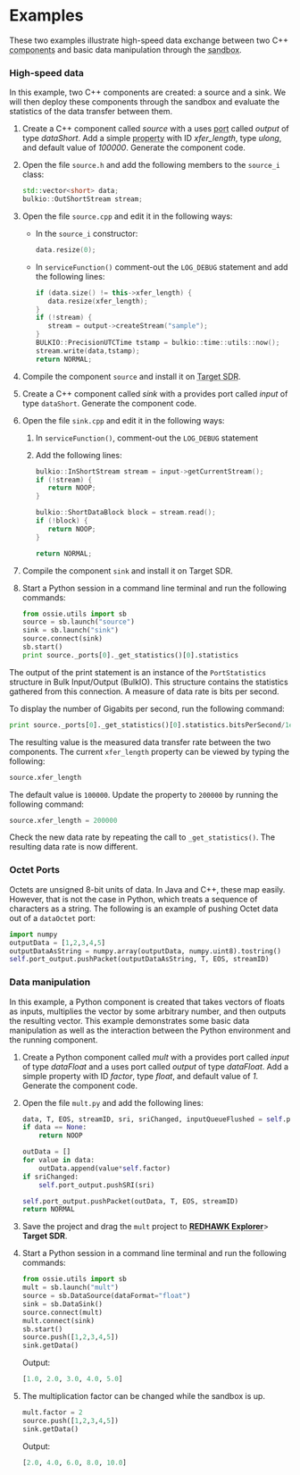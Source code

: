 # Examples

These two examples illustrate high-speed data exchange between two C++ <abbr title="See Glossary.">components</abbr> and basic data manipulation through the <abbr title="See Glossary.">sandbox</abbr>.

### High-speed data

In this example, two C++ components are created: a source and a sink. We will then deploy these components through the sandbox and evaluate the statistics of the data transfer between them.

1.  Create a C++ component called *source* with a uses <abbr title="See Glossary.">port</abbr> called *output* of type *dataShort*. Add a simple <abbr title="See Glossary.">property</abbr> with ID *xfer\_length*, type *ulong*, and default value of *100000*. Generate the component code.

2.  Open the file `source.h` and add the following members to the `source_i` class:

    ```cpp
    std::vector<short> data;
    bulkio::OutShortStream stream;
    ```

3.  Open the file `source.cpp` and edit it in the following ways:
      - In the `source_i` constructor:

        ```cpp
        data.resize(0);
        ```

      - In `serviceFunction()` comment-out the `LOG_DEBUG` statement and add the following lines:

        ```cpp
        if (data.size() != this->xfer_length) {
           data.resize(xfer_length);
        }
        if (!stream) {
           stream = output->createStream("sample");
        }
        BULKIO::PrecisionUTCTime tstamp = bulkio::time::utils::now();
        stream.write(data,tstamp);
        return NORMAL;
        ```
4.  Compile the component `source` and install it on <abbr title="See Glossary.">Target SDR</abbr>.

5.  Create a C++ component called *sink* with a provides port called *input* of type `dataShort`. Generate the component code.

6.  Open the file `sink.cpp` and edit it in the following ways:

    1.  In `serviceFunction()`, comment-out the `LOG_DEBUG` statement

    2.  Add the following lines:

        ```cpp
        bulkio::InShortStream stream = input->getCurrentStream();
        if (!stream) {
           return NOOP;
        }

        bulkio::ShortDataBlock block = stream.read();
        if (!block) {
           return NOOP;
        }

        return NORMAL;
        ```

7. Compile the component `sink` and install it on Target SDR.

8. Start a Python session in a command line terminal and run the following commands:

    ```python
    from ossie.utils import sb
    source = sb.launch("source")
    sink = sb.launch("sink")
    source.connect(sink)
    sb.start()
    print source._ports[0]._get_statistics()[0].statistics
    ```

The output of the print statement is an instance of the `PortStatistics` structure in Bulk Input/Output (BulkIO). This structure contains the statistics gathered from this connection. A measure of data rate is bits per second.

To display the number of Gigabits per second, run the following command:

```python
print source._ports[0]._get_statistics()[0].statistics.bitsPerSecond/1e9
```

The resulting value is the measured data transfer rate between the two components. The current `xfer_length` property can be viewed by typing the following:

```python
source.xfer_length
```

The default value is `100000`. Update the property to `200000` by running the following command:

```python
source.xfer_length = 200000
```

Check the new data rate by repeating the call to `_get_statistics()`. The resulting data rate is now different.

### Octet Ports

Octets are unsigned 8-bit units of data. In Java and C++, these map easily. However, that is not the case in Python, which treats a sequence of characters as a string. The following is an example of pushing Octet data out of a `dataOctet` port:

```python
import numpy
outputData = [1,2,3,4,5]
outputDataAsString = numpy.array(outputData, numpy.uint8).tostring()
self.port_output.pushPacket(outputDataAsString, T, EOS, streamID)
```

### Data manipulation

In this example, a Python component is created that takes vectors of floats as inputs, multiplies the vector by some arbitrary number, and then outputs the resulting vector. This example demonstrates some basic data manipulation as well as the interaction between the Python environment and the running component.

1.  Create a Python component called *mult* with a provides port called *input* of type *dataFloat* and a uses port called *output* of type *dataFloat*. Add a simple property with ID *factor*, type *float*, and default value of *1*. Generate the component code.

2.  Open the file `mult.py` and add the following lines:

    ```python
    data, T, EOS, streamID, sri, sriChanged, inputQueueFlushed = self.port_input.getPacket()
    if data == None:
        return NOOP

    outData = []
    for value in data:
        outData.append(value*self.factor)
    if sriChanged:
        self.port_output.pushSRI(sri)

    self.port_output.pushPacket(outData, T, EOS, streamID)
    return NORMAL
    ```

3.  Save the project and drag the `mult` project to <abbr title="See Glossary.">**REDHAWK Explorer**</abbr>> **Target SDR**.

4.  Start a Python session in a command line terminal and run the following commands:

    ```python
    from ossie.utils import sb
    mult = sb.launch("mult")
    source = sb.DataSource(dataFormat="float")
    sink = sb.DataSink()
    source.connect(mult)
    mult.connect(sink)
    sb.start()
    source.push([1,2,3,4,5])
    sink.getData()
    ```
    Output:  
    ```python
    [1.0, 2.0, 3.0, 4.0, 5.0]
    ```

5.  The multiplication factor can be changed while the sandbox is up.

    ```python
    mult.factor = 2
    source.push([1,2,3,4,5])
    sink.getData()
    ```
    Output:
    ```python
    [2.0, 4.0, 6.0, 8.0, 10.0]
    ```
